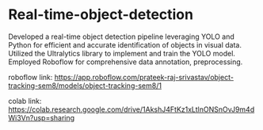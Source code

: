 # Real-time-object-detection
Developed a real-time object detection pipeline leveraging YOLO and Python for efficient and accurate identification of objects in visual data. Utilized the Ultralytics library to implement and train the YOLO model. Employed Roboflow for comprehensive data annotation, preprocessing. 

roboflow link: https://app.roboflow.com/prateek-raj-srivastav/object-tracking-sem8/models/object-tracking-sem8/1

colab link: https://colab.research.google.com/drive/1AkshJ4FtKz1xLtlnONSnOvJ9m4dWi3Vn?usp=sharing
